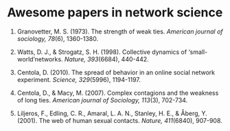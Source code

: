 # Awesome papers in network science

1. Granovetter, M. S. (1973). The strength of weak ties. *American journal of sociology, 78*(6), 1360-1380.

2. Watts, D. J., & Strogatz, S. H. (1998). Collective dynamics of ‘small-world’networks. *Nature, 393*(6684), 440-442.

3. Centola, D. (2010). The spread of behavior in an online social network experiment. *Science, 329*(5996), 1194-1197.

4. Centola, D., & Macy, M. (2007). Complex contagions and the weakness of long ties. *American journal of Sociology, 113*(3), 702-734.

5. Liljeros, F., Edling, C. R., Amaral, L. A. N., Stanley, H. E., & Åberg, Y. (2001). The web of human sexual contacts. *Nature, 411*(6840), 907-908.